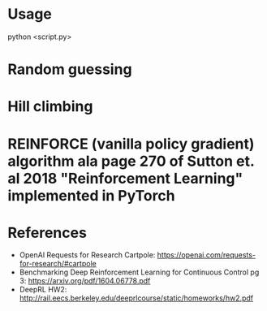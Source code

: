 # Usage
python <script.py>

# Random guessing
# Hill climbing
# REINFORCE (vanilla policy gradient) algorithm ala page 270 of Sutton et. al 2018 "Reinforcement Learning" implemented in PyTorch

# References
- OpenAI Requests for Research Cartpole: https://openai.com/requests-for-research/#cartpole
- Benchmarking Deep Reinforcement Learning for Continuous Control pg 3: https://arxiv.org/pdf/1604.06778.pdf
- DeepRL HW2: http://rail.eecs.berkeley.edu/deeprlcourse/static/homeworks/hw2.pdf